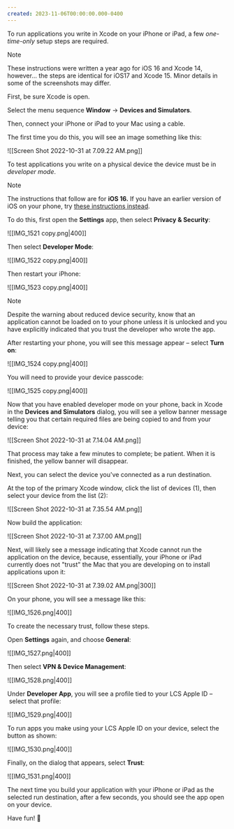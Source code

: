 ```yaml
---
created: 2023-11-06T00:00:00.000-0400
---
```

To run applications you write in Xcode on your iPhone or iPad, a few *one-time-only* setup steps are required.

> [!NOTE]
> 
> These instructions were written a year ago for iOS 16 and Xcode 14, however... the steps are identical for iOS17 and Xcode 15. Minor details in some of the screenshots may differ.

First, be sure Xcode is open.

Select the menu sequence **Window** → **Devices and Simulators**.

Then, connect your iPhone or iPad to your Mac using a cable.

The first time you do this, you will see an image something like this:

![[Screen Shot 2022-10-31 at 7.09.22 AM.png]]

To test applications you write on a physical device the device must be in *developer mode*. 

> [!NOTE]
> The instructions that follow are for **iOS 16.**
> If you have an earlier version of iOS on your phone, try [these instructions instead](https://www.russellgordon.ca/tutorials/adding-a-physical-device-as-a-run-destination/).

To do this, first open the **Settings** app, then select **Privacy & Security**:

![[IMG_1521 copy.png|400]]

Then select **Developer Mode**:

![[IMG_1522 copy.png|400]]

Then restart your iPhone:

![[IMG_1523 copy.png|400]]

> [!NOTE]
> Despite the warning about reduced device security, know that an application cannot be loaded on to your phone unless it is unlocked and you have explicitly indicated that you trust the developer who wrote the app.

After restarting your phone, you will see this message appear – select **Turn on**:

![[IMG_1524 copy.png|400]]

You will need to provide your device passcode:

![[IMG_1525 copy.png|400]]

Now that you have enabled developer mode on your phone, back in Xcode in the **Devices and Simulators** dialog, you will see a yellow banner message telling you that certain required files are being copied to and from your device:

![[Screen Shot 2022-10-31 at 7.14.04 AM.png]]

That process may take a few minutes to complete; be patient. When it is finished, the yellow banner will disappear.

Next, you can select the device you've connected as a run destination.

At the top of the primary Xcode window, click the list of devices (1), then select your device from the list (2):

![[Screen Shot 2022-10-31 at 7.35.54 AM.png]]

Now build the application:

![[Screen Shot 2022-10-31 at 7.37.00 AM.png]]

Next, will likely see a message indicating that Xcode cannot run the application on the device, because, essentially, your iPhone or iPad currently does not "trust" the Mac that you are developing on to install applications upon it:

![[Screen Shot 2022-10-31 at 7.39.02 AM.png|300]]

On your phone, you will see a message like this:

![[IMG_1526.png|400]]

To create the necessary trust, follow these steps.

Open **Settings** again, and choose **General**:

![[IMG_1527.png|400]]

Then select **VPN &  Device Management**:

![[IMG_1528.png|400]]

Under **Developer App**, you will see a profile tied to your LCS Apple ID – select that profile:

![[IMG_1529.png|400]]

To run apps you make using your LCS Apple ID on your device, select the button as shown:

![[IMG_1530.png|400]]

Finally, on the dialog that appears, select **Trust**:

![[IMG_1531.png|400]]

The next time you build your application with your iPhone or iPad as the selected run destination, after a few seconds, you should see the app open on your device.

Have fun! 🚀
